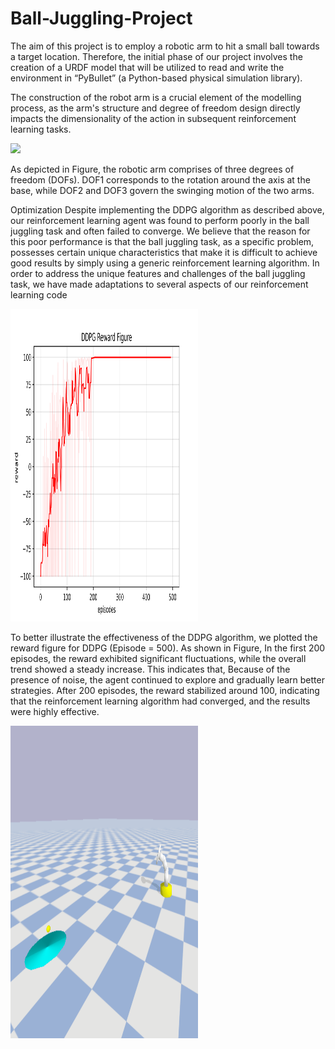# Ball-Juggling-Project

The aim of this project is to employ a robotic arm to hit a small ball towards a target location. Therefore, the initial phase of our project involves the creation of a URDF model that will be utilized to read and write the environment in “PyBullet” (a Python-based physical simulation library).

The construction of the robot arm is a crucial element of the modelling process, as the arm's structure and degree of freedom design directly impacts the dimensionality of the action in subsequent reinforcement learning tasks.

<img src="Resurt-Presentation\Robot_Arm" width="300">

As depicted in Figure, the robotic arm comprises of three degrees of freedom (DOFs). DOF1 corresponds to the rotation around the axis at the base, while DOF2 and DOF3 govern the swinging motion of the two arms.




Optimization
Despite implementing the DDPG algorithm as described above, our reinforcement learning 
agent was found to perform poorly in the ball juggling task and often failed to converge.
We believe that the reason for this poor performance is that the ball juggling task, as a 
specific problem, possesses certain unique characteristics that make it is difficult to achieve 
good results by simply using a generic reinforcement learning algorithm.
In order to address the unique features and challenges of the ball juggling task, we have 
made adaptations to several aspects of our reinforcement learning code

<img src="Resurt-Presentation\DDPG_reward_figure.png" width="300" height="500">

To better illustrate the effectiveness of the DDPG algorithm, we plotted the reward figure for DDPG (Episode = 500). As shown in Figure, In the first 200 episodes, the reward exhibited significant fluctuations, while the overall trend showed a steady increase. This indicates that, Because of the presence of noise, the agent continued to explore and gradually learn better strategies. After 200 episodes, the reward stabilized around 100, indicating that the reinforcement learning algorithm had converged, and the results were highly effective.

<img src="Resurt-Presentation\BallVideo.gif" width="300" height="500">


